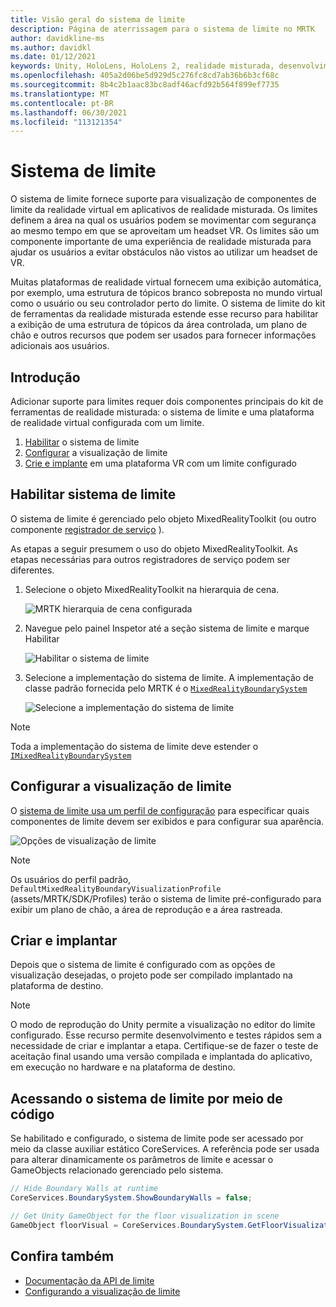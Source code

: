 ```yaml
---
title: Visão geral do sistema de limite
description: Página de aterrissagem para o sistema de limite no MRTK
author: davidkline-ms
ms.author: davidkl
ms.date: 01/12/2021
keywords: Unity, HoloLens, HoloLens 2, realidade misturada, desenvolvimento, MRTK, sistema de limite,
ms.openlocfilehash: 405a2d06be5d929d5c276fc8cd7ab36b6b3cf68c
ms.sourcegitcommit: 8b4c2b1aac83bc8adf46acfd92b564f899ef7735
ms.translationtype: MT
ms.contentlocale: pt-BR
ms.lasthandoff: 06/30/2021
ms.locfileid: "113121354"
---
```

# <a name="boundary-system"></a>Sistema de limite

O sistema de limite fornece suporte para visualização de componentes de limite da realidade virtual em aplicativos de realidade misturada. Os limites definem a área na qual os usuários podem se movimentar com segurança ao mesmo tempo em que se aproveitam um headset VR. Os limites são um componente importante de uma experiência de realidade misturada para ajudar os usuários a evitar obstáculos não vistos ao utilizar um headset de VR.

Muitas plataformas de realidade virtual fornecem uma exibição automática, por exemplo, uma estrutura de tópicos branco sobreposta no mundo virtual como o usuário ou seu controlador perto do limite. O sistema de limite do kit de ferramentas da realidade misturada estende esse recurso para habilitar a exibição de uma estrutura de tópicos da área controlada, um plano de chão e outros recursos que podem ser usados para fornecer informações adicionais aos usuários.

## <a name="getting-started"></a>Introdução

Adicionar suporte para limites requer dois componentes principais do kit de ferramentas de realidade misturada: o sistema de limite e uma plataforma de realidade virtual configurada com um limite.

1. [Habilitar](#enable-boundary-system) o sistema de limite
2. [Configurar](#configure-boundary-visualization) a visualização de limite
3. [Crie e implante](#build-and-deploy) em uma plataforma VR com um limite configurado

## <a name="enable-boundary-system"></a>Habilitar sistema de limite

O sistema de limite é gerenciado pelo objeto MixedRealityToolkit (ou outro componente [registrador de serviço](xref:Microsoft.MixedReality.Toolkit.IMixedRealityServiceRegistrar) ).

As etapas a seguir presumem o uso do objeto MixedRealityToolkit. As etapas necessárias para outros registradores de serviço podem ser diferentes.

1. Selecione o objeto MixedRealityToolkit na hierarquia de cena.

    ![MRTK hierarquia de cena configurada](../images/MRTK_ConfiguredHierarchy.png)

1. Navegue pelo painel Inspetor até a seção sistema de limite e marque Habilitar

    ![Habilitar o sistema de limite](../images/boundary/MRTKConfig_Boundary.png)

1. Selecione a implementação do sistema de limite. A implementação de classe padrão fornecida pelo MRTK é o [`MixedRealityBoundarySystem`](xref:Microsoft.MixedReality.Toolkit.Boundary.MixedRealityBoundarySystem)

    ![Selecione a implementação do sistema de limite](../images/boundary/BoundarySelectSystemType.png)

> [!NOTE]
> Toda a implementação do sistema de limite deve estender o [`IMixedRealityBoundarySystem`](xref:Microsoft.MixedReality.Toolkit.Boundary.IMixedRealityBoundarySystem)

## <a name="configure-boundary-visualization"></a>Configurar a visualização de limite

O [sistema de limite usa um perfil de configuração](configuring-boundary-visualization.md) para especificar quais componentes de limite devem ser exibidos e para configurar sua aparência.

![Opções de visualização de limite](../images/boundary/BoundaryVisualizationProfile.png)

> [!NOTE]
> Os usuários do perfil padrão, `DefaultMixedRealityBoundaryVisualizationProfile` (assets/MRTK/SDK/Profiles) terão o sistema de limite pré-configurado para exibir um plano de chão, a área de reprodução e a área rastreada.

## <a name="build-and-deploy"></a>Criar e implantar

Depois que o sistema de limite é configurado com as opções de visualização desejadas, o projeto pode ser compilado implantado na plataforma de destino.

> [!NOTE]
> O modo de reprodução do Unity permite a visualização no editor do limite configurado. Esse recurso permite desenvolvimento e testes rápidos sem a necessidade de criar e implantar a etapa. Certifique-se de fazer o teste de aceitação final usando uma versão compilada e implantada do aplicativo, em execução no hardware e na plataforma de destino.

## <a name="accessing-boundary-system-via-code"></a>Acessando o sistema de limite por meio de código

Se habilitado e configurado, o sistema de limite pode ser acessado por meio da classe auxiliar estático CoreServices. A referência pode ser usada para alterar dinamicamente os parâmetros de limite e acessar o GameObjects relacionado gerenciado pelo sistema.

```c#
// Hide Boundary Walls at runtime
CoreServices.BoundarySystem.ShowBoundaryWalls = false;

// Get Unity GameObject for the floor visualization in scene
GameObject floorVisual = CoreServices.BoundarySystem.GetFloorVisualization();
```

## <a name="see-also"></a>Confira também

- [Documentação da API de limite](xref:Microsoft.MixedReality.Toolkit.Boundary)
- [Configurando a visualização de limite](configuring-boundary-visualization.md)
